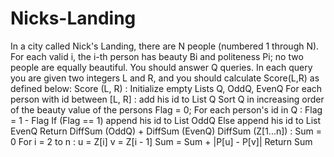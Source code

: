 # Nicks-Landing
In a city called Nick's Landing, there are N people (numbered 1 through N). For each valid i, the i-th person has beauty Bi and politeness Pi; no two people are equally beautiful.  You should answer Q queries. In each query you are given two integers L and R, and you should calculate Score(L,R) as defined below:          Score (L, R) :             Initialize empty Lists Q, OddQ, EvenQ             For each person with id between [L, R] :                  add his id to List Q             Sort Q in increasing order of the beauty value of the persons             Flag = 0;             For each person's id in Q :                  Flag = 1 - Flag                 If (Flag == 1) append his id to List OddQ                 Else append his id to List EvenQ               Return DiffSum (OddQ) + DiffSum (EvenQ)          DiffSum (Z[1...n]) :             Sum = 0             For i = 2 to n :                 u = Z[i]                 v = Z[i - 1]                 Sum = Sum + |P[u] - P[v]|             Return Sum
